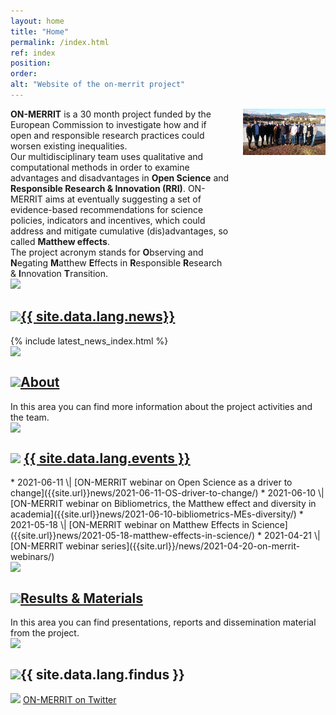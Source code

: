 ```yaml
---
layout: home
title: "Home"
permalink: /index.html
ref: index
position:
order:
alt: "Website of the on-merrit project"
---
```

<div class="columns margin-top-4 grid-container margin-bottom-4 home-happy-talk">
<div markdown="1">
<b>ON-MERRIT</b> is a 30 month project funded by the European Commission to investigate how and if open and responsible research practices could worsen existing inequalities. <br />
Our multidisciplinary team uses qualitative and computational methods in order to examine advantages and disadvantages in <b>Open Science</b>  and <b>Responsible Research & Innovation (RRI)</b>.
ON-MERRIT aims at eventually suggesting a set of evidence-based recommendations for science policies, indicators and incentives, which could address and mitigate cumulative (dis)advantages, so called <b>Matthew effects</b>.<br />
The project acronym stands for <b>O</b>bserving and <b>N</b>egating <b>M</b>atthew <b>E</b>ffects in <b>R</b>esponsible <b>R</b>esearch & <b>I</b>nnovation <b>T</b>ransition.
</div>
<div>
  <img src="/img/bilder_team/gruppenfoto.jpeg">
</div>
</div>
<!-- <div class="columns collapse"> -->
<!-- <div class="cell collapse"> -->
<!-- <div class="cell grid-x grid-container small-collapse medium-collapse"> -->
<div class="cell grid-x small-collapse medium-collapse">
<!-- <div class="cell grid-x grid-container small-collapse medium-collapse"> -->

<!-- News -->
<div class="featurebox cell grid-x grid-container medium-6">
  <div class="hide-for-small-only cell medium-2 featurebox__icon" aria-hidden="true">
    <img src="{{ site.baseurl }}/img/icons/pulse.svg" aria-hidden="true">
  </div>
  <div class="cell medium-10">
    <h2 class="featurebox__header">
      <img src="{{ site.baseurl }}/img/icons/pulse.svg" class="show-for-small-only" aria-hidden="true"><a href="{{ site.baseurl }}/news/">{{ site.data.lang.news}}</a>
    </h2>
    <div class="featurebox__content">
      {% include latest_news_index.html %}
    </div>
  </div>
</div>

<!-- About -->
<div class="featurebox cell grid-x grid-container medium-6">
  <div class="hide-for-small-only columns medium-2 featurebox__icon">
    <img src="{{ site.baseurl }}/img/icons/info-alt.svg">
  </div>
  <div class="cell medium-10">
    <h2 class="featurebox__header">
      <img src="{{ site.baseurl }}/img/icons/info-alt.svg" class="show-for-small-only" aria-hidden="true"><a href="{{ site.baseurl }}/about/">About</a>
    </h2>
<div class="featurebox__content" markdown="1">
<!-- Start editing content here -->
In this area you can find more information about the project activities and the team.
<!-- Stop editing here -->
</div>
  </div>
</div>

<!-- Events -->
<div class="featurebox cell grid-x grid-container medium-6">
  <div class="hide-for-small-only columns medium-2 featurebox__icon" aria-hidden="true">
    <img src="{{ site.baseurl }}/img/icons/calendar.svg" aria-hidden="true">
  </div>
  <div class="cell medium-10">
    <h2 class="featurebox__header">
      <img src="{{ site.baseurl }}/img/icons/calendar.svg" class="show-for-small-only" aria-hidden="true">
      <a href="{{ site.baseurl }}/events/">{{ site.data.lang.events }}</a>
    </h2>
<div class="featurebox__content" markdown="1">
<!-- Start editing content here -->
  * 2021-06-11 \| [ON-MERRIT webinar on Open Science as a driver to change]({{site.url}}news/2021-06-11-OS-driver-to-change/)
  * 2021-06-10 \| [ON-MERRIT webinar on Bibliometrics, the Matthew effect and diversity in academia]({{site.url}}news/2021-06-10-bibliometrics-MEs-diversity/)
  * 2021-05-18 \| [ON-MERRIT webinar on Matthew Effects in Science]({{site.url}}news/2021-05-18-matthew-effects-in-science/)
  * 2021-04-21 \| [ON-MERRIT webinar series]({{site.url}}/news/2021-04-20-on-merrit-webinars/)
<!-- Stop editing here -->
</div>
  </div>
</div>

<!-- Results & Materials -->
<div class="featurebox cell grid-x grid-container medium-6">
  <div class="hide-for-small-only columns medium-2 featurebox__icon">
    <img src="{{ site.baseurl }}/img/icons/download.svg">
  </div>
  <div class="cell medium-10">
    <h2 class="featurebox__header"><img src="{{ site.baseurl }}/img/icons/download.svg" class="show-for-small-only" aria-hidden="true"><a href="{{ site.baseurl }}/results/">Results & Materials</a></h2>
<div class="featurebox__content" markdown="1">
<!-- Start editing content here -->
In this area you can find presentations, reports and dissemination material from the project.
<!-- Stop editing content here -->
</div>
  </div>
</div>

<!-- Find us at -->
<div class="featurebox cell grid-x home-last-block grid-container medium-6">
  <div class="hide-for-small-only columns medium-2 featurebox__icon" aria-hidden="true">
    <img src="{{ site.baseurl }}/img/icons/email.svg" aria-hidden="true">
  </div>
  <div class="cell medium-10">
    <h2 class="featurebox__header"><img src="{{ site.baseurl }}/img/icons/email.svg" class="show-for-small-only" aria-hidden="true">{{ site.data.lang.findus }}</h2>
    <div class="featurebox__content">
      <img src="{{ site.baseurl }}/img/icons/twitter-alt.svg" class="twitter-icon" aria-hidden="true"> <a href="https://twitter.com/OnMerrit">ON-MERRIT on Twitter</a> <br>
      <!--<img src="{{ site.baseurl }}/img/icons/facebook-alt.svg" aria-hidden="true">-->
    </div>
  </div>
</div>

<!-- </div> -->
</div>
